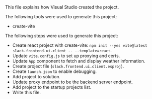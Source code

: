 This file explains how Visual Studio created the project.

The following tools were used to generate this project:
- create-vite

The following steps were used to generate this project:
- Create react project with create-vite: `npm init --yes vite@latest slack.frontend.ui.client -- --template=react`.
- Update `vite.config.js` to set up proxying and certs.
- Update `App` component to fetch and display weather information.
- Create project file (`slack.frontend.ui.client.esproj`).
- Create `launch.json` to enable debugging.
- Add project to solution.
- Update proxy endpoint to be the backend server endpoint.
- Add project to the startup projects list.
- Write this file.

